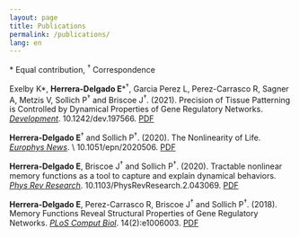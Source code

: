 ```yaml
---
layout: page
title: Publications
permalink: /publications/
lang: en
---
```


\* Equal contribution, <sup>†</sup> Correspondence

Exelby K\*, **Herrera-Delgado E**\*<sup>†</sup>, Garcia Perez L, Perez-Carrasco R, Sagner A, Metzis V, Sollich P<sup>†</sup> and Briscoe J<sup>†</sup>. (2021). Precision of Tissue Patterning is Controlled by Dynamical Properties of Gene Regulatory Networks. [*Development*](https://dev.biologists.org/content/early/2021/02/04/dev.197566). 10.1242/dev.197566. [PDF]({{edgar-hd.github.io}}/assets/papers/dev197566.full.pdf)

**Herrera-Delgado E**<sup>†</sup> and Sollich P<sup>†</sup>. (2020). The Nonlinearity of Life. [*Europhys News*](https://www.europhysicsnews.org/10.1051/epn/2020506). \\
10.1051/epn/2020506. [PDF]({{edgar-hd.github.io}}/assets/papers/epn2020515p35.pdf)

**Herrera-Delgado E**, Briscoe J<sup>†</sup> and Sollich P<sup>†</sup>. (2020). Tractable nonlinear memory functions as a tool to capture and explain dynamical behaviors. [*Phys Rev Research*](https://journals.aps.org/prresearch/abstract/10.1103/PhysRevResearch.2.043069). 10.1103/PhysRevResearch.2.043069. [PDF]({{edgar-hd.github.io}}/assets/papers/PhysRevResearch.2.043069.pdf)

**Herrera-Delgado E**, Perez-Carrasco R, Briscoe J<sup>†</sup> and Sollich P<sup>†</sup>. (2018). Memory Functions Reveal Structural Properties of Gene Regulatory Networks. [*PLoS Comput Biol*](https://doi.org/10.1371/journal.pcbi.1006003). 14(2):e1006003. [PDF]({{edgar-hd.github.io}}/assets/papers/journal.pcbi.1006003.full.pdf)
